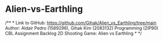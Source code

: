 # Alien-vs-Earthling
/**
*
Link to GitHub: https://github.com/Gihak/Alien_vs_Earthling/tree/main
Author: Aldair Pedro (1589296), Gihak Kim (2083132)
Programming (2IP90) CBL Assignment Backlog 
2D Shooting Game: Alien vs Earthling
*
*/
